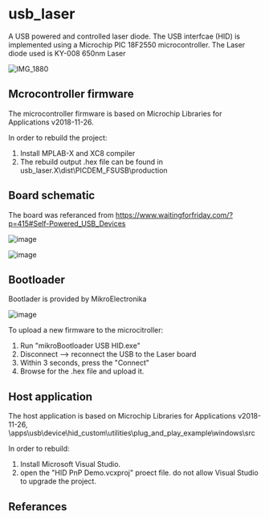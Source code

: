 # usb_laser
A USB powered and controlled laser diode. The USB interfcae (HID) is implemented using a Microchip PIC 18F2550 microcontroller.
The Laser diode used is KY-008 650nm Laser


![IMG_1880](https://user-images.githubusercontent.com/22654190/182002676-d2c6d1a1-d9a4-45ae-b38a-53bbb1d81dcd.jpg)

## Mcrocontroller firmware
The microcontroller firmware is based on Microchip Libraries for Applications v2018-11-26. 

In order to rebuild the project:
1. Install MPLAB-X and XC8 compiler
2. The rebuild output .hex file can be found in usb_laser.X\dist\PICDEM_FSUSB\production 

## Board schematic
The board was referanced from https://www.waitingforfriday.com/?p=415#Self-Powered_USB_Devices

![image](https://user-images.githubusercontent.com/22654190/182003204-159ad5cf-de81-443c-8107-c73c41814a5e.png)

![image](https://user-images.githubusercontent.com/22654190/220583844-5165328c-bcb5-49c6-8082-3fd615de9bde.png)



## Bootloader
Bootlader is provided by MikroElectronika

![image](https://user-images.githubusercontent.com/22654190/182003121-57ccac03-e5a2-4df0-92e1-d9b438b4d895.png)

To upload a new firmware to the microcitroller:
1. Run "mikroBootloader USB HID.exe"
2. Disconnect --> reconnect the USB to the Laser board
3. Within 3 seconds, press the "Connect"
4. Browse for the .hex file and upload it. 


## Host application
The host application is based on Microchip Libraries for Applications v2018-11-26, \apps\usb\device\hid_custom\utilities\plug_and_play_example\windows\src

In order to rebuild:
1. Install Microsoft Visual Studio.
2. open the "HID PnP Demo.vcxproj" proect file. do not allow Visual Studio to upgrade the project. 


## Referances
